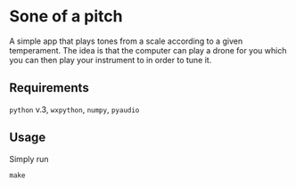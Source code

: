 # Sone of a pitch 

A simple app that plays tones from a scale according to a given temperament. The idea is that the computer can play a drone for you which you can then play your instrument to in order to tune it.

## Requirements
`python` v.3, `wxpython`, `numpy`, `pyaudio`

## Usage
Simply run 
```
make
``` 




